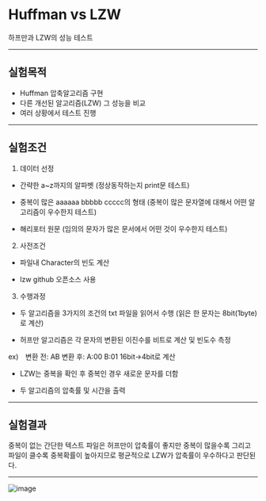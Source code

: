 # Huffman vs LZW
하프만과 LZW의 성능 테스트

***
## 실험목적


- Huffman 압축알고리즘 구현
- 다른 개선된 알고리즘(LZW) 그 성능을 비교
- 여러 상황에서 테스트 진행 

***
## 실험조건 


1) 데이터 선정

- 간략한 a~z까지의 알파벳 
(정상동작하는지 print문 테스트)  

- 중복이 많은 aaaaaa bbbbb ccccc의 형태 
(중복이 많은 문자열에 대해서 어떤 알고리즘이 우수한지 테스트)

- 해리포터 원문
(임의의 문자가 많은 문서에서 어떤 것이 우수한지 테스트)

2) 사전조건

- 파일내 Character의 빈도 계산

- lzw github 오픈소스 사용

3) 수행과정

- 두 알고리즘을 3가지의 조건의 txt 파일을 읽어서 수행
(읽은 한 문자는 8bit(1byte)로 계산)

- 허프만 알고리즘은 각 문자의 변환된 이진수를 비트로 계산 및 빈도수 측정

ex)　변환 전: AB  변환 후: A:00 B:01 16bit->4bit로 계산

- LZW는 중복을 확인 후 중복인 경우 새로운 문자를 더함

- 두 알고리즘의 압축률 및 시간을 출력



***
## 실험결과

중복이 없는 간단한 텍스트 파일은 허프만이 압축률이 좋지만 중복이 많을수록 그리고 파일이 클수록 중복확률이 높아지므로 
평균적으로 LZW가 압축률이 우수하다고 판단된다.

***

![image](https://user-images.githubusercontent.com/49789734/62591003-28b05600-b909-11e9-80f8-df3ab2e7b441.png)

